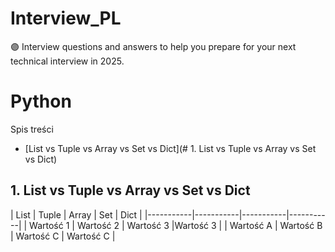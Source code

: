 # Interview_PL
🟣 Interview questions and answers to help you prepare for your next technical interview in 2025.

# Python

Spis treści

- [List vs Tuple vs Array vs Set vs Dict](# 1. List vs Tuple vs Array vs Set vs Dict)

## 1. List vs Tuple vs Array vs Set vs Dict
   
| List | Tuple | Array | Set | Dict |
|-----------|-----------|-----------|-----------|
| Wartość 1 | Wartość 2 | Wartość 3 |Wartość 3 |
| Wartość A | Wartość B | Wartość C | Wartość C |

